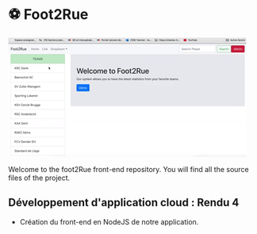 # :soccer: Foot2Rue

![](foot2rue.gif)




Welcome to the foot2Rue front-end repository. You will find all the source files of the project.


## Développement d'application cloud : Rendu 4 

- Création du front-end en NodeJS de notre application.


